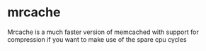 # mrcache
Mrcache is a much faster version of memcached with support for compression if you want to make use of the spare cpu cycles
